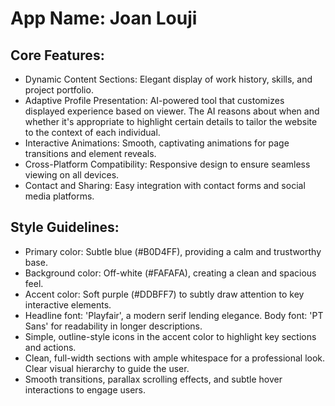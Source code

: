 # **App Name**: Joan Louji

## Core Features:

- Dynamic Content Sections: Elegant display of work history, skills, and project portfolio.
- Adaptive Profile Presentation: AI-powered tool that customizes displayed experience based on viewer. The AI reasons about when and whether it's appropriate to highlight certain details to tailor the website to the context of each individual.
- Interactive Animations: Smooth, captivating animations for page transitions and element reveals.
- Cross-Platform Compatibility: Responsive design to ensure seamless viewing on all devices.
- Contact and Sharing: Easy integration with contact forms and social media platforms.

## Style Guidelines:

- Primary color: Subtle blue (#B0D4FF), providing a calm and trustworthy base.
- Background color: Off-white (#FAFAFA), creating a clean and spacious feel.
- Accent color: Soft purple (#DDBFF7) to subtly draw attention to key interactive elements.
- Headline font: 'Playfair', a modern serif lending elegance. Body font: 'PT Sans' for readability in longer descriptions.
- Simple, outline-style icons in the accent color to highlight key sections and actions.
- Clean, full-width sections with ample whitespace for a professional look. Clear visual hierarchy to guide the user.
- Smooth transitions, parallax scrolling effects, and subtle hover interactions to engage users.
